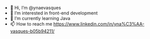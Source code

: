 - 👋 Hi, I’m @ynaevasques
- 👀 I’m interested in front-end development
- 🌱 I’m currently learning Java
- 📫 How to reach me https://www.linkedin.com/in/yna%C3%AA-vasques-b05b94211/

<!---
ynaevasques/ynaevasques is a ✨ special ✨ repository because its `README.md` (this file) appears on your GitHub profile.
You can click the Preview link to take a look at your changes.
--->
